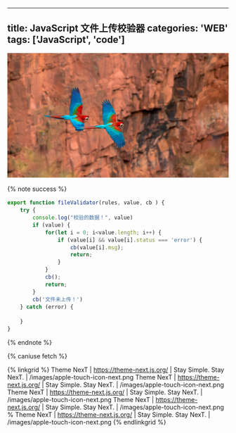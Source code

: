 
---

title: JavaScript 文件上传校验器
categories: 'WEB'
tags: ['JavaScript', 'code']
---

![alt text](/images/background.webp)

{% note success %}

```javascript
export function fileValidator(rules, value, cb ) {
    try {
        console.log("校验的数据！", value)
        if (value) {
            for(let i = 0; i<value.length; i++) {
                if (value[i] && value[i].status === 'error') {
                    cb(value[i].msg);
                    return;
                }
            }
            cb();
            return;
        }
        cb('文件未上传！')
    } catch (error) {
        
    }
}
```

{% endnote %}

{% caniuse fetch %}

{% linkgrid %}
Theme NexT | <https://theme-next.js.org/> | Stay Simple. Stay NexT. | /images/apple-touch-icon-next.png
Theme NexT | <https://theme-next.js.org/> | Stay Simple. Stay NexT. | /images/apple-touch-icon-next.png
Theme NexT | <https://theme-next.js.org/> | Stay Simple. Stay NexT. | /images/apple-touch-icon-next.png
Theme NexT | <https://theme-next.js.org/> | Stay Simple. Stay NexT. | /images/apple-touch-icon-next.png
% Theme NexT | <https://theme-next.js.org/> | Stay Simple. Stay NexT. | /images/apple-touch-icon-next.png
{% endlinkgrid %}
